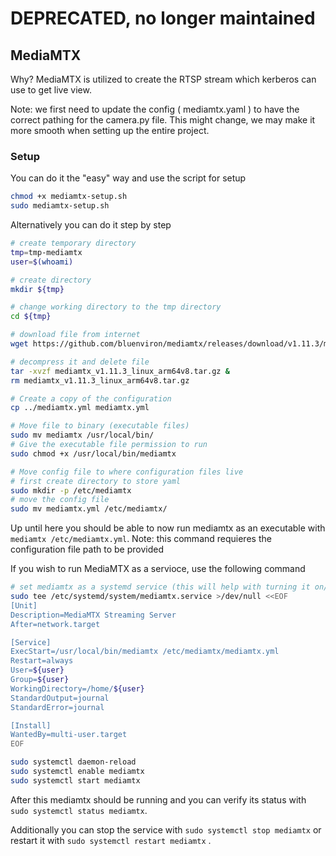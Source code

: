 # DEPRECATED, no longer maintained

## MediaMTX

Why? MediaMTX is utilized to create the RTSP stream which kerberos can use to get live view.

Note: we first need to update the config ( mediamtx.yaml ) to have the correct pathing for the camera.py file. This might change, we may make it more smooth when setting up the entire project.

### Setup

You can do it the "easy" way and use the script for setup

```bash
chmod +x mediamtx-setup.sh
sudo mediamtx-setup.sh
```

Alternatively you can do it step by step

```bash
# create temporary directory
tmp=tmp-mediamtx
user=$(whoami)

# create directory
mkdir ${tmp}

# change working directory to the tmp directory
cd ${tmp}

# download file from internet
wget https://github.com/bluenviron/mediamtx/releases/download/v1.11.3/mediamtx_v1.11.3_linux_arm64v8.tar.gz

# decompress it and delete file
tar -xvzf mediamtx_v1.11.3_linux_arm64v8.tar.gz &
rm mediamtx_v1.11.3_linux_arm64v8.tar.gz

# Create a copy of the configuration
cp ../mediamtx.yml mediamtx.yml

# Move file to binary (executable files)
sudo mv mediamtx /usr/local/bin/
# Give the executable file permission to run
sudo chmod +x /usr/local/bin/mediamtx

# Move config file to where configuration files live
# first create directory to store yaml
sudo mkdir -p /etc/mediamtx
# move the config file
sudo mv mediamtx.yml /etc/mediamtx/
```

Up until here you should be able to now run mediamtx as an executable with `mediamtx /etc/mediamtx.yml`. Note: this command requieres the configuration file path to be provided

If you wish to run MediaMTX as a servioce, use the following command

```bash
# set mediamtx as a systemd service (this will help with turning it on/off)
sudo tee /etc/systemd/system/mediamtx.service >/dev/null <<EOF
[Unit]
Description=MediaMTX Streaming Server
After=network.target

[Service]
ExecStart=/usr/local/bin/mediamtx /etc/mediamtx/mediamtx.yml
Restart=always
User=${user}
Group=${user}
WorkingDirectory=/home/${user}
StandardOutput=journal
StandardError=journal

[Install]
WantedBy=multi-user.target
EOF

sudo systemctl daemon-reload
sudo systemctl enable mediamtx
sudo systemctl start mediamtx

```

After this mediamtx should be running and you can verify its status with `sudo systemctl status mediamtx`.

Additionally you can stop the service with `sudo systemctl stop mediamtx` or restart it with `sudo systemctl restart mediamtx` .
